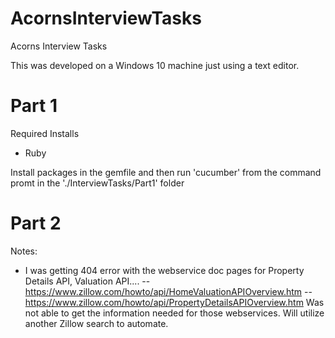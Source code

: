 # AcornsInterviewTasks
Acorns Interview Tasks


This was developed on a Windows 10 machine just using a text editor.

# Part 1
Required Installs
- Ruby
    
Install packages in the gemfile and then run 'cucumber' from the command promt in the './InterviewTasks/Part1' folder



# Part 2



Notes:
- I was getting 404 error with the webservice doc pages for Property Details API, Valuation API....
-- https://www.zillow.com/howto/api/HomeValuationAPIOverview.htm
-- https://www.zillow.com/howto/api/PropertyDetailsAPIOverview.htm
Was not able to get the information needed for those webservices.  Will utilize another Zillow search
to automate.
